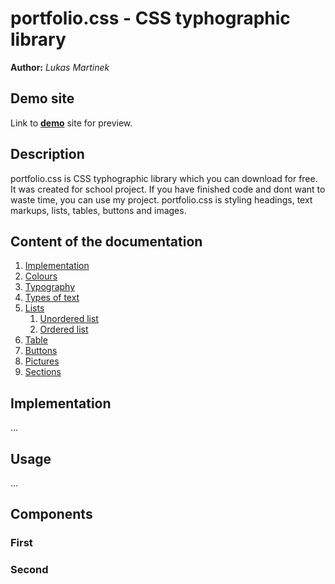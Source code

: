 # portfolio.css - CSS typhographic library
**Author:** *Lukas Martinek*
## Demo site
Link to **[demo](https://pslib-cz.github.io/2022l4web-css-typographic-library-Lukas-Martinek/)** site for preview.
## Description
portfolio.css is CSS typhographic library which you can download for free. It was created for school project. If you have finished code and dont want to waste time, you can use my project. portfolio.css is styling headings, text markups, lists, tables, buttons and images.
## Content of the documentation
1. [Implementation](#Implementation)
2. [Colours](#Colours)
3. [Typography](#Typography)
4. [Types of text](#Types-of-text)
6. [Lists](#Lists)
    1. [Unordered list](#Unordered-list)
    2. [Ordered list](#Ordered-list)
7. [Table](#Table)
9. [Buttons](#Buttons)
10. [Pictures](#Pictures)
12. [Sections](#sections)
## Implementation
...
## Usage
...
## Components
### First
### Second
